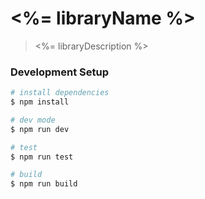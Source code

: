 # <%= libraryName %>

> <%= libraryDescription %>

### Development Setup

```bash
# install dependencies
$ npm install

# dev mode
$ npm run dev

# test
$ npm run test

# build
$ npm run build
```

